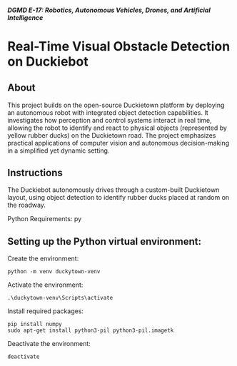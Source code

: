 ##### **DGMD E-17: Robotics, Autonomous Vehicles, Drones, and Artificial Intelligence**
# Real-Time Visual Obstacle Detection on Duckiebot


## About
This project builds on the open-source Duckietown platform by deploying an autonomous robot with integrated object detection capabilities. It investigates how perception and control systems interact in real time, allowing the robot to identify and react to physical objects (represented by yellow rubber ducks) on the Duckietown road. The project emphasizes practical applications of computer vision and autonomous decision-making in a simplified yet dynamic setting.

## Instructions
The Duckiebot autonomously drives through a custom-built Duckietown layout, using object detection to identify rubber ducks placed at random on the roadway.


Python Requirements:
py

## Setting up the Python virtual environment:
Create the environment:
```
python -m venv duckytown-venv
```
Activate the environment:
```
.\duckytown-venv\Scripts\activate
```
Install required packages:
```
pip install numpy
sudo apt-get install python3-pil python3-pil.imagetk
```
Deactivate the environment:
```
deactivate
```

